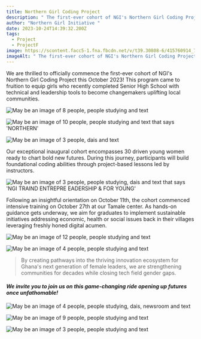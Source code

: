 ```yaml
---
title: Northern Girl Coding Project
description: " The first-ever cohort of NGI's Northern Girl Coding Project"
author: "Northern Girl Initiative "
date: 2023-10-24T14:39:32.200Z
tags:
  - Project
  - ProjectF
image: https://scontent.facc5-1.fna.fbcdn.net/v/t39.30808-6/415760914_754770116677876_8069189600460680041_n.jpg?_nc_cat=107&ccb=1-7&_nc_sid=3635dc&_nc_eui2=AeH4vgv-ID2CVW5Uuv8DuPoIuE-hl0BYM8W4T6GXQFgzxUjI8OwgQJBTSI2snbJkUyJ3to8-N_MKLQCj57pAWTJ6&_nc_ohc=W2XcCxvaQc0AX9KfL4O&_nc_oc=AQmcBni5yLHQix5qcrdWhJboTRMFjq1gKMEgaXVzwnYltg3L-gmNficJePdZuMfcUdw&_nc_zt=23&_nc_ht=scontent.facc5-1.fna&oh=00_AfBR7hDDN7lUKwYzzHZf56K-uoGQkElcahvH_e2lNoNrdw&oe=65C1F6FC
imageAlt: " The first-ever cohort of NGI's Northern Girl Coding Project"
---
```



We are thrilled to officially commence the first-ever cohort of NGI's Northern Girl Coding Project this October 2023! This program came to fruition to equip girls who recently completed Senior High School with technical and leadership tools to become changemakers uplifting local communities. 

<!--StartFragment-->

![May be an image of 8 people, people studying and text](https://scontent.facc5-2.fna.fbcdn.net/v/t39.30808-6/415851814_754770056677882_6849111335125768788_n.jpg?_nc_cat=108&ccb=1-7&_nc_sid=3635dc&_nc_eui2=AeFeIQuYHr1pFFYyaiKwvnht4tXEl0SD-Sri1cSXRIP5Km5z_Dh7UjM17eKwq8gxgQ-F6sJHz67WyJXmuXiv64eg&_nc_ohc=yoBVOkbdblEAX_7dlh6&_nc_zt=23&_nc_ht=scontent.facc5-2.fna&oh=00_AfAcHw6UcEp8-16mhdw2HLVJB0nfLChw02BR_B4b4-RLZA&oe=65C1C05A)

<!--EndFragment--><!--StartFragment-->

![May be an image of 10 people, people studying and text that says 'NORTHERN'](https://scontent.facc5-1.fna.fbcdn.net/v/t39.30808-6/415752323_754769790011242_3845033042506207867_n.jpg?_nc_cat=106&ccb=1-7&_nc_sid=3635dc&_nc_eui2=AeEH6CDqfg7s2sD5ZujH5LjGKghYUYeoh3gqCFhRh6iHeGqGjV49yOuNRBs5mtfxMmLZhFZ2-cgyV9wz8QyyBh5z&_nc_ohc=HpQrckQdCpYAX_WPa-d&_nc_oc=AQnD6mc5j1kpylsW8z2GJkVm7SrdZ7br823LyaORK6t-zDlWfk3VhyoaGp7MtHxAMY4&_nc_zt=23&_nc_ht=scontent.facc5-1.fna&oh=00_AfAMMR7G8PMC1D6sGV_5hjvrGNQvFg6hg9Akda69WPAvLw&oe=65C126B1)

<!--EndFragment-->

<!--StartFragment-->

![May be an image of 3 people, dais and text](https://scontent.facc5-1.fna.fbcdn.net/v/t39.30808-6/415780415_754769866677901_6464866725787957720_n.jpg?_nc_cat=110&ccb=1-7&_nc_sid=3635dc&_nc_eui2=AeGUuK_eAogamSFhpYKEYwViLCvXNIVU1YssK9c0hVTVixH0-wYLFieWOwzTXZMv-ma4Y2Tjmunt0jfBNzdAN9IZ&_nc_ohc=7Pmf22teO6kAX-iugSf&_nc_zt=23&_nc_ht=scontent.facc5-1.fna&oh=00_AfAJkrlcmUL8akjzauAHOa_P28TThQ4ScIql9U9xvNkF9A&oe=65C15B5D)

<!--EndFragment-->

Our exceptional inaugural cohort encompasses 30 driven young women ready to chart bold new futures. During this journey, participants will build foundational coding abilities through project-based lessons led by instructors. 

<!--StartFragment-->

![May be an image of 3 people, people studying, dais and text that says 'NGI TRAIND ENTREPRE EADERSHIP & FOR YOUNG'](https://scontent.facc5-2.fna.fbcdn.net/v/t39.30808-6/415765450_754769863344568_5172393887608421136_n.jpg?_nc_cat=109&ccb=1-7&_nc_sid=3635dc&_nc_eui2=AeEcZBWxLBAWuHia_ZZ3XmDgfIDMuMfEKQl8gMy4x8QpCSqYkCNcTrmxZ_7BC9GzA00i3d8ASPx_K99Sr6yR26Ma&_nc_ohc=aKTdFHb5YHsAX_4EQ_O&_nc_zt=23&_nc_ht=scontent.facc5-2.fna&oh=00_AfDEsfqmYG0o_zF9yTPTmI98buAyPPVO86e86bG9xPemog&oe=65C22608)

<!--EndFragment-->

Following an insightful orientation on October 11th, the cohort commenced intensive training on October 27th at our Tamale center. As hands-on guidance gets underway, we aim for graduates to implement sustainable initiatives addressing economic, health or social issues back in their villages leveraging freshly honed digital acumen.

<!--StartFragment-->

![May be an image of 12 people, people studying and text](https://scontent.facc5-1.fna.fbcdn.net/v/t39.30808-6/415760914_754770116677876_8069189600460680041_n.jpg?_nc_cat=107&ccb=1-7&_nc_sid=3635dc&_nc_eui2=AeH4vgv-ID2CVW5Uuv8DuPoIuE-hl0BYM8W4T6GXQFgzxUjI8OwgQJBTSI2snbJkUyJ3to8-N_MKLQCj57pAWTJ6&_nc_ohc=W2XcCxvaQc0AX9KfL4O&_nc_oc=AQmcBni5yLHQix5qcrdWhJboTRMFjq1gKMEgaXVzwnYltg3L-gmNficJePdZuMfcUdw&_nc_zt=23&_nc_ht=scontent.facc5-1.fna&oh=00_AfBR7hDDN7lUKwYzzHZf56K-uoGQkElcahvH_e2lNoNrdw&oe=65C1F6FC)

<!--EndFragment-->

<!--StartFragment-->

![May be an image of 4 people, people studying and text](https://scontent.facc5-1.fna.fbcdn.net/v/t39.30808-6/415775491_754769926677895_6960291677771153537_n.jpg?_nc_cat=110&ccb=1-7&_nc_sid=3635dc&_nc_eui2=AeEmBb1y-437imdcdYVbFCCaNz0XtTGlzNo3PRe1MaXM2jcm_AiFN-6G5KAkdFOMN_dQcYQf71I5fvc_JPoCBmER&_nc_ohc=RJeujRso45QAX-W_S1k&_nc_zt=23&_nc_ht=scontent.facc5-1.fna&oh=00_AfABJfG3gMbO3pNiUTk2Q9SUhWE_bF6zdCnPJU85nBCUpQ&oe=65C14DBB)

<!--EndFragment-->

> By creating pathways into the thriving innovation ecosystem for Ghana's next generation of female leaders, we are strengthening communities for decades while closing tech field gender gaps. 

#### *We invite you to join us on this game-changing ride opening up futures once unfathomable!*





<!--StartFragment-->

![May be an image of 4 people, people studying, dais, newsroom and text](https://scontent.facc5-2.fna.fbcdn.net/v/t39.30808-6/415842480_754770316677856_4637952523101408590_n.jpg?_nc_cat=104&ccb=1-7&_nc_sid=3635dc&_nc_eui2=AeFc5a2Plk-v6UAlS_eMhxVlRElnT0Gpm6lESWdPQambqbTeO0Zy54c1PwkOpbWGJDsUPqHirE2z-HWLFj56RUjj&_nc_ohc=KUFbWihcIckAX9GHrUT&_nc_zt=23&_nc_ht=scontent.facc5-2.fna&oh=00_AfBMKsXxYE5nh6ioqimaAAkXRvsiiW69HcNMUVX2N6SHGA&oe=65C2C689)

<!--EndFragment--><!--StartFragment-->

![May be an image of 9 people, people studying and text](https://scontent.facc5-1.fna.fbcdn.net/v/t39.30808-6/415796163_754770413344513_7084529522320697725_n.jpg?_nc_cat=103&ccb=1-7&_nc_sid=3635dc&_nc_eui2=AeEgaHrQ-SVFgxvY46gjexEuaNTJ_pLT21do1Mn-ktPbV9iLSLelYZpUldms0asYMSLdJAhegKIsBprvbSbK70n3&_nc_ohc=66iq_zypVkgAX9W6nVe&_nc_zt=23&_nc_ht=scontent.facc5-1.fna&oh=00_AfAgiiSPEMmBosA0-3_yDtvb1nLjSknHrCOZfEkJQXvjig&oe=65C23BB0)

<!--EndFragment--><!--StartFragment-->

![May be an image of 3 people, people studying and text](https://scontent.facc5-1.fna.fbcdn.net/v/t39.30808-6/415779758_754770590011162_6140518490252033594_n.jpg?_nc_cat=110&ccb=1-7&_nc_sid=3635dc&_nc_eui2=AeH1Hb7Ddd5x5wpnmp6WlX4tEIxmiY5-zJEQjGaJjn7MkbW5ivI0DYbwdHx2FL-UFxfonx1HEMTBzwx7BYcmmWcA&_nc_ohc=wtY7qTC26vkAX-6k8RB&_nc_zt=23&_nc_ht=scontent.facc5-1.fna&oh=00_AfAQUKUQvkdUdVYA0dH38drYaeb5I7BnDmg6wZvnuqqV7Q&oe=65C19E01)

<!--EndFragment-->